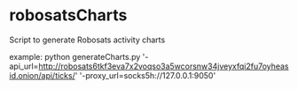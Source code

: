 # robosatsCharts
Script to generate Robosats activity charts

example:
python generateCharts.py '-api_url=http://robosats6tkf3eva7x2voqso3a5wcorsnw34jveyxfqi2fu7oyheasid.onion/api/ticks/' '-proxy_url=socks5h://127.0.0.1:9050'
